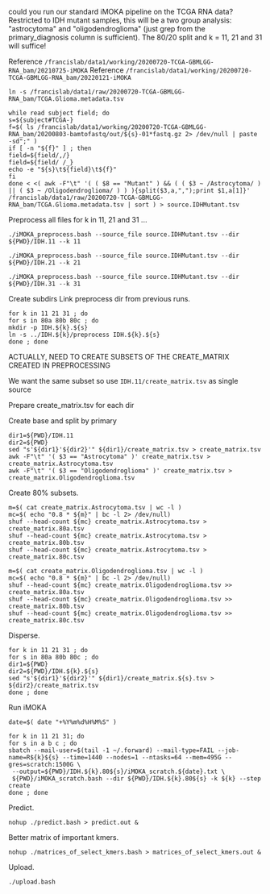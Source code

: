 
could you run our standard iMOKA pipeline on the TCGA RNA data?
Restricted to IDH mutant samples, this will be a two group analysis: "astrocytoma" and "oligodendroglioma" (just grep from the primary_diagnosis column is sufficient).  The 80/20 split and k = 11, 21 and 31 will suffice!


Reference `/francislab/data1/working/20200720-TCGA-GBMLGG-RNA_bam/20210725-iMOKA`
Reference `/francislab/data1/working/20200720-TCGA-GBMLGG-RNA_bam/20220121-iMOKA`

```
ln -s /francislab/data1/raw/20200720-TCGA-GBMLGG-RNA_bam/TCGA.Glioma.metadata.tsv 

while read subject field; do
s=${subject#TCGA-}
f=$( ls /francislab/data1/working/20200720-TCGA-GBMLGG-RNA_bam/20200803-bamtofastq/out/${s}-01*fastq.gz 2> /dev/null | paste -sd";" )
if [ -n "${f}" ] ; then
field=${field/,/}
field=${field/ /_}
echo -e "${s}\t${field}\t${f}"
fi
done < <( awk -F"\t" '( ( $8 == "Mutant" ) && ( ( $3 ~ /Astrocytoma/ ) || ( $3 ~ /Oligodendroglioma/ ) ) ){split($3,a,",");print $1,a[1]}' /francislab/data1/raw/20200720-TCGA-GBMLGG-RNA_bam/TCGA.Glioma.metadata.tsv | sort ) > source.IDHMutant.tsv
```


Preprocess all files for k in 11, 21 and 31 ...
```
./iMOKA_preprocess.bash --source_file source.IDHMutant.tsv --dir ${PWD}/IDH.11 --k 11

./iMOKA_preprocess.bash --source_file source.IDHMutant.tsv --dir ${PWD}/IDH.21 --k 21

./iMOKA_preprocess.bash --source_file source.IDHMutant.tsv --dir ${PWD}/IDH.31 --k 31
```


Create subdirs
Link preprocess dir from previous runs.
```
for k in 11 21 31 ; do
for s in 80a 80b 80c ; do
mkdir -p IDH.${k}.${s}
ln -s ../IDH.${k}/preprocess IDH.${k}.${s}
done ; done
```


ACTUALLY, NEED TO CREATE SUBSETS OF THE CREATE_MATRIX CREATED IN PREPROCESSING

We want the same subset so use `IDH.11/create_matrix.tsv` as single source

Prepare create_matrix.tsv for each dir

Create base and split by primary
```
dir1=${PWD}/IDH.11
dir2=${PWD}
sed "s'${dir1}'${dir2}'" ${dir1}/create_matrix.tsv > create_matrix.tsv
awk -F"\t" '( $3 == "Astrocytoma" )' create_matrix.tsv > create_matrix.Astrocytoma.tsv
awk -F"\t" '( $3 == "Oligodendroglioma" )' create_matrix.tsv > create_matrix.Oligodendroglioma.tsv
```

Create 80% subsets.
```
m=$( cat create_matrix.Astrocytoma.tsv | wc -l )
mc=$( echo "0.8 * ${m}" | bc -l 2> /dev/null)
shuf --head-count ${mc} create_matrix.Astrocytoma.tsv > create_matrix.80a.tsv
shuf --head-count ${mc} create_matrix.Astrocytoma.tsv > create_matrix.80b.tsv
shuf --head-count ${mc} create_matrix.Astrocytoma.tsv > create_matrix.80c.tsv

m=$( cat create_matrix.Oligodendroglioma.tsv | wc -l )
mc=$( echo "0.8 * ${m}" | bc -l 2> /dev/null)
shuf --head-count ${mc} create_matrix.Oligodendroglioma.tsv >> create_matrix.80a.tsv
shuf --head-count ${mc} create_matrix.Oligodendroglioma.tsv >> create_matrix.80b.tsv
shuf --head-count ${mc} create_matrix.Oligodendroglioma.tsv >> create_matrix.80c.tsv
```


Disperse.
```
for k in 11 21 31 ; do
for s in 80a 80b 80c ; do
dir1=${PWD}
dir2=${PWD}/IDH.${k}.${s}
sed "s'${dir1}'${dir2}'" ${dir1}/create_matrix.${s}.tsv > ${dir2}/create_matrix.tsv
done ; done
```


Run iMOKA
```
date=$( date "+%Y%m%d%H%M%S" )

for k in 11 21 31; do
for s in a b c ; do
sbatch --mail-user=$(tail -1 ~/.forward) --mail-type=FAIL --job-name=R${k}${s} --time=1440 --nodes=1 --ntasks=64 --mem=495G --gres=scratch:1500G \
 --output=${PWD}/IDH.${k}.80${s}/iMOKA_scratch.${date}.txt \
 ${PWD}/iMOKA_scratch.bash --dir ${PWD}/IDH.${k}.80${s} -k ${k} --step create
done ; done
```




Predict.
```
nohup ./predict.bash > predict.out &
```

Better matrix of important kmers.
```
nohup ./matrices_of_select_kmers.bash > matrices_of_select_kmers.out &
```



Upload.
```
./upload.bash
```


